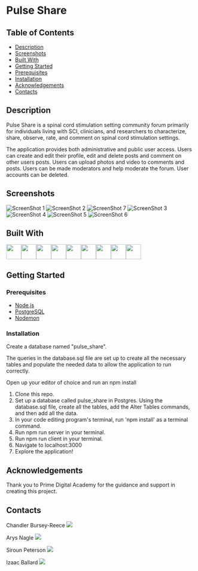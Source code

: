 # Pulse Share

## Table of Contents

- [Description](#description)
- [Screenshots](#screenshots)
- [Built With](#built-with)
- [Getting Started](#getting-started)
- [Prerequisites](#prerequisites)
- [Installation](#installation)
- [Acknowledgements](#acknowledgements)
- [Contacts](#contacts)

## Description

Pulse Share is a spinal cord stimulation setting community forum primarily for individuals living with SCI, clinicians, and researchers to characterize, share, observe, rate, and comment on spinal cord stimulation settings.

The application provides both administrative and public user access. Users can create and edit their profile, edit and delete posts and comment on other users posts. Users can upload photos and video to comments and posts. Users can be made moderators and help moderate the forum. User accounts can be deleted.

## Screenshots

![ScreenShot 1](/ScreenShot1.png?raw=true "Screenshot")
![ScreenShot 2](/ScreenShot2.png?raw=true "Screenshot")
![ScreenShot 7](/ScreenShot7.png?raw=true "Screenshot")
![ScreenShot 3](/ScreenShot3.png?raw=true "Screenshot")
![ScreenShot 4](/ScreenShot4.png?raw=true "Screenshot")
![ScreenShot 5](/ScreenShot5.png?raw=true "Screenshot")
![ScreenShot 6](/ScreenShot6.png?raw=true "Screenshot")


## Built With

<a href="https://developer.mozilla.org/en-US/docs/Web/CSS"><img src="https://raw.githubusercontent.com/devicons/devicon/master/icons/css3/css3-original.svg" height="40px" width="40px" /></a><a href="https://www.heroku.com/"><img src="https://raw.githubusercontent.com/devicons/devicon/master/icons/heroku/heroku-original.svg" height="40px" width="40px" /></a><a href="https://developer.mozilla.org/en-US/docs/Web/HTML"><img src="https://raw.githubusercontent.com/devicons/devicon/master/icons/html5/html5-original.svg" height="40px" width="40px" /></a><a href="https://developer.mozilla.org/en-US/docs/Web/JavaScript"><img src="https://raw.githubusercontent.com/devicons/devicon/master/icons/javascript/javascript-original.svg" height="40px" width="40px" /></a><a href="https://material-ui.com/"><img src="https://raw.githubusercontent.com/devicons/devicon/master/icons/materialui/materialui-original.svg" height="40px" width="40px" /></a><a href="https://nodejs.org/en/"><img src="https://raw.githubusercontent.com/devicons/devicon/master/icons/nodejs/nodejs-original.svg" height="40px" width="40px" /></a><a href="https://www.postgresql.org/"><img src="https://raw.githubusercontent.com/devicons/devicon/master/icons/postgresql/postgresql-original.svg" height="40px" width="40px" /></a><a href="https://reactjs.org/"><img src="https://raw.githubusercontent.com/devicons/devicon/master/icons/react/react-original-wordmark.svg" height="40px" width="40px" /></a><a href="https://redux.js.org/"><img src="https://raw.githubusercontent.com/devicons/devicon/master/icons/redux/redux-original.svg" height="40px" width="40px" /></a>

## Getting Started

### Prerequisites

- [Node.js](https://nodejs.org/en/)
- [PostgreSQL](https://www.postgresql.org/)
- [Nodemon](https://nodemon.io/)


### Installation

Create a database named "pulse_share".
 
The queries in the database.sql file are set up to create all the necessary tables and populate the needed data to allow the application to run correctly. 

Open up your editor of choice and run an npm install


1. Clone this repo.
2. Set up a database called pulse_share in Postgres. Using the database.sql file, create all the tables, add the Alter Tables commands, and then add all the data. 
3. In your code editing program's terminal, run 'npm install' as a terminal command.
5. Run npm run server in your terminal.
6. Run npm run client in your terminal.
7. Navigate to localhost:3000 
8. Explore the application!

## Acknowledgements

Thank you to Prime Digital Academy for the guidance and support in creating this project. 

## Contacts

Chandler Bursey-Reece     <a href="https://www.linkedin.com/in/chandler-bursey-reece-5b036a195/"><img src="https://img.shields.io/badge/LinkedIn-0077B5?style=for-the-badge&logo=linkedin&logoColor=white" /></a>

Arys Nagle <a href="https://www.linkedin.com/in/andrew-lounsbury/"><img src="https://img.shields.io/badge/LinkedIn-0077B5?style=for-the-badge&logo=linkedin&logoColor=white" /></a>

Siroun Peterson  <a href="https://www.linkedin.com/in/brandon-mccarty/"><img src="https://img.shields.io/badge/LinkedIn-0077B5?style=for-the-badge&logo=linkedin&logoColor=white" /></a>

Izaac Ballard  <a href="https://www.linkedin.com/in/joseph-sanchez-27b933234/"><img src="https://img.shields.io/badge/LinkedIn-0077B5?style=for-the-badge&logo=linkedin&logoColor=white" /></a>

